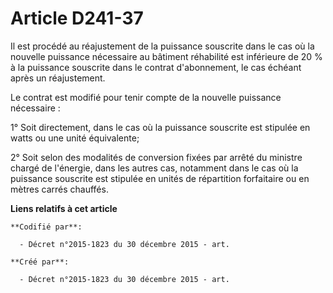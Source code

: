 # Article D241-37

Il est procédé au réajustement de la puissance souscrite dans le cas où la nouvelle puissance nécessaire au bâtiment
réhabilité est inférieure de 20 % à la puissance souscrite dans le contrat d'abonnement, le cas échéant après un
réajustement.

Le contrat est modifié pour tenir compte de la nouvelle puissance nécessaire :

1° Soit directement, dans le cas où la puissance souscrite est stipulée en watts ou une unité équivalente;

2° Soit selon des modalités de conversion fixées par arrêté du ministre chargé de l'énergie, dans les autres cas, notamment
dans le cas où la puissance souscrite est stipulée en unités de répartition forfaitaire ou en mètres carrés chauffés.

**Liens relatifs à cet article**

	**Codifié par**:

	  - Décret n°2015-1823 du 30 décembre 2015 - art.

	**Créé par**:

	  - Décret n°2015-1823 du 30 décembre 2015 - art.

